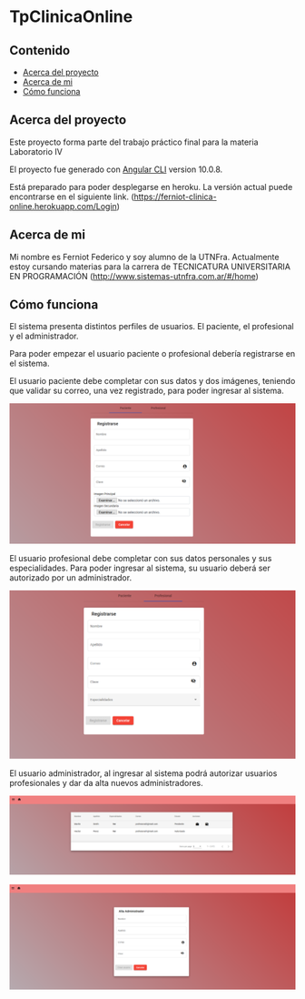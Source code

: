 # TpClinicaOnline

<!-- Contenido -->
## Contenido

* [Acerca del proyecto](#acerca-del-proyecto)
* [Acerca de mi](#acerca-de-mi)
* [Cómo funciona](#como-funciona)

## Acerca del proyecto

Este proyecto forma parte del trabajo práctico final para la materia Laboratorio IV

El proyecto fue generado con [Angular CLI](https://github.com/angular/angular-cli) version 10.0.8.

Está preparado para poder desplegarse en heroku. La versión actual puede encontrarse en el siguiente link. (https://ferniot-clinica-online.herokuapp.com/Login)


## Acerca de mi

Mi nombre es Ferniot Federico y soy alumno de la UTNFra. Actualmente estoy cursando materias para la carrera de TECNICATURA UNIVERSITARIA EN PROGRAMACIÓN
(http://www.sistemas-utnfra.com.ar/#/home)


## Cómo funciona

El sistema presenta distintos perfiles de usuarios. El paciente, el profesional y el administrador.

Para poder empezar el usuario paciente o profesional debería registrarse en el sistema.

El usuario paciente debe completar con sus datos y dos imágenes, teniendo que validar su correo, una vez registrado, para poder ingresar al sistema.

![registro1](https://github.com/federicoferniot/tp_clinica_online/blob/main/screenshots/registro1.png)

El usuario profesional debe completar con sus datos personales y sus especialidades. Para poder ingresar al sistema, su usuario deberá ser autorizado por un administrador.

![registro2](https://github.com/federicoferniot/tp_clinica_online/blob/main/screenshots/registro2.png)

El usuario administrador, al ingresar al sistema podrá autorizar usuarios profesionales y dar da alta nuevos administradores.

![autorizar](https://github.com/federicoferniot/tp_clinica_online/blob/main/screenshots/autorizar.png)

![adminalta](https://github.com/federicoferniot/tp_clinica_online/blob/main/screenshots/adminalta.png)